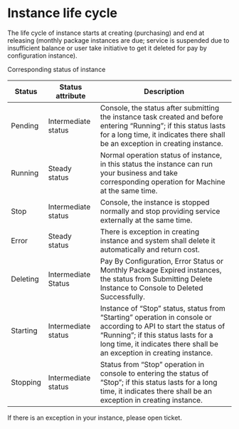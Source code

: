 
# Instance life cycle

The life cycle of instance starts at creating (purchasing) and end at releasing (monthly package instances are due; service is suspended due to insufficient balance or user take initiative to get it deleted for pay by configuration instance).

Corresponding status of instance

|   Status  | Status attribute    | Description    |
| --- | --- | --- |
|   Pending  | Intermediate status    |  Console, the status after submitting the instance task created and before entering “Running”; if this status lasts for a long time, it indicates there shall be an exception in creating instance.             |
| Running  | Steady status    | Normal operation status of instance, in this status the instance can run your business and take corresponding operation for Machine at the same time.                  |
|   Stop  | Intermediate status    | Console, the instance is stopped normally and stop providing service externally at the same time. |
|   Error  | Steady status    |  There is exception in creating instance and system shall delete it automatically and return cost.  |
| Deleting   |Intermediate Status      |   Pay By Configuration, Error Status or Monthly Package Expired instances, the status from Submitting Delete Instance to Console to Deleted Successfully.            |
|Starting             | Intermediate status      |  Instance of “Stop” status, status from “Starting” operation in console or according to API to start the status of “Running”; if this status lasts for a long time, it indicates there shall be an exception in creating instance.   |
|Stopping           | Intermediate status      |  Status from “Stop” operation in console to entering the status of “Stop”; if this status lasts for a long time, it indicates there shall be an exception in creating instance.     |
           

If there is an exception in your instance, please open ticket.


